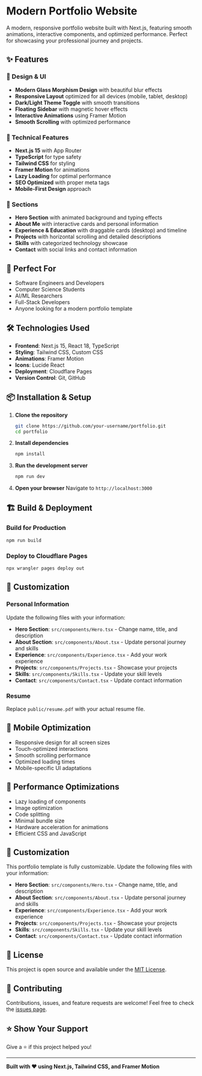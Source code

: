 # Modern Portfolio Website

A modern, responsive portfolio website built with Next.js, featuring smooth animations, interactive components, and optimized performance. Perfect for showcasing your professional journey and projects.

## ✨ Features

### 🎨 Design & UI
- **Modern Glass Morphism Design** with beautiful blur effects
- **Responsive Layout** optimized for all devices (mobile, tablet, desktop)
- **Dark/Light Theme Toggle** with smooth transitions
- **Floating Sidebar** with magnetic hover effects
- **Interactive Animations** using Framer Motion
- **Smooth Scrolling** with optimized performance

### 🔧 Technical Features
- **Next.js 15** with App Router
- **TypeScript** for type safety
- **Tailwind CSS** for styling
- **Framer Motion** for animations
- **Lazy Loading** for optimal performance
- **SEO Optimized** with proper meta tags
- **Mobile-First Design** approach

### 📱 Sections
- **Hero Section** with animated background and typing effects
- **About Me** with interactive cards and personal information
- **Experience & Education** with draggable cards (desktop) and timeline
- **Projects** with horizontal scrolling and detailed descriptions
- **Skills** with categorized technology showcase
- **Contact** with social links and contact information

## 🎯 Perfect For

- Software Engineers and Developers
- Computer Science Students
- AI/ML Researchers
- Full-Stack Developers
- Anyone looking for a modern portfolio template

## 🛠️ Technologies Used

- **Frontend**: Next.js 15, React 18, TypeScript
- **Styling**: Tailwind CSS, Custom CSS
- **Animations**: Framer Motion
- **Icons**: Lucide React
- **Deployment**: Cloudflare Pages
- **Version Control**: Git, GitHub

## 📦 Installation & Setup

1. **Clone the repository**
   ```bash
   git clone https://github.com/your-username/portfolio.git
   cd portfolio
   ```

2. **Install dependencies**
   ```bash
   npm install
   ```

3. **Run the development server**
   ```bash
   npm run dev
   ```

4. **Open your browser**
   Navigate to `http://localhost:3000`

## 🏗️ Build & Deployment

### Build for Production
```bash
npm run build
```

### Deploy to Cloudflare Pages
```bash
npx wrangler pages deploy out
```

## 🎨 Customization

### Personal Information
Update the following files with your information:

- **Hero Section**: `src/components/Hero.tsx` - Change name, title, and description
- **About Section**: `src/components/About.tsx` - Update personal journey and skills
- **Experience**: `src/components/Experience.tsx` - Add your work experience
- **Projects**: `src/components/Projects.tsx` - Showcase your projects
- **Skills**: `src/components/Skills.tsx` - Update your skill levels
- **Contact**: `src/components/Contact.tsx` - Update contact information

### Resume
Replace `public/resume.pdf` with your actual resume file.

## 📱 Mobile Optimization

- Responsive design for all screen sizes
- Touch-optimized interactions
- Smooth scrolling performance
- Optimized loading times
- Mobile-specific UI adaptations

## 🔧 Performance Optimizations

- Lazy loading of components
- Image optimization
- Code splitting
- Minimal bundle size
- Hardware acceleration for animations
- Efficient CSS and JavaScript

## 🎨 Customization

This portfolio template is fully customizable. Update the following files with your information:

- **Hero Section**: `src/components/Hero.tsx` - Change name, title, and description
- **About Section**: `src/components/About.tsx` - Update personal journey and skills
- **Experience**: `src/components/Experience.tsx` - Add your work experience
- **Projects**: `src/components/Projects.tsx` - Showcase your projects
- **Skills**: `src/components/Skills.tsx` - Update your skill levels
- **Contact**: `src/components/Contact.tsx` - Update contact information

## 📄 License

This project is open source and available under the [MIT License](LICENSE).

## 🤝 Contributing

Contributions, issues, and feature requests are welcome! Feel free to check the [issues page](../../issues).

## ⭐ Show Your Support

Give a ⭐️ if this project helped you!

---

**Built with ❤️ using Next.js, Tailwind CSS, and Framer Motion**
